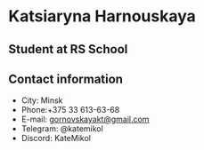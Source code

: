 # Katsiaryna Harnouskaya

## Student at RS School

## Contact information

* City: Minsk
* Phone:+375 33 613-63-68
* E-mail: gornovskayakt@gmail.com
* Telegram: @katemikol
* Discord: KateMikol